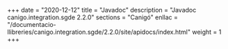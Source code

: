 +++
date        = "2020-12-12"
title       = "Javadoc"
description = "Javadoc canigo.integration.sgde 2.2.0"
sections    = "Canigó"
enllac		= "/documentacio-llibreries/canigo.integration.sgde/2.2.0/site/apidocs/index.html"
weight		= 1
+++
